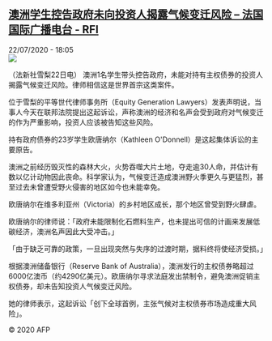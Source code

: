<!--1595436983000-->
[澳洲学生控告政府未向投资人揭露气候变迁风险 – 法国国际广播电台 - RFI](http://www.rfi.fr//cn/contenu/20200722-%E6%BE%B3%E6%B4%B2%E5%AD%A6%E7%94%9F%E6%8E%A7%E5%91%8A%E6%94%BF%E5%BA%9C%E6%9C%AA%E5%90%91%E6%8A%95%E8%B5%84%E4%BA%BA%E6%8F%AD%E9%9C%B2%E6%B0%94%E5%80%99%E5%8F%98%E8%BF%81%E9%A3%8E%E9%99%A9)
------

<div>22/07/2020 - 18:05</div><img src="https://s.rfi.fr/media/display/46f1453e-cc3b-11ea-bac4-005056bf87d6/w:310/p:16x9/int0001b.200723000502.jpg"><div class="t-content__body u-clearfix"><div class="m-interstitial"></div><p>（法新社雪梨22日电）    澳洲1名学生带头控告政府，未能对持有主权债券的投资人揭露气候变迁风险。律师相信这是世界首宗这类案件。</p><p>    位于雪梨的平等世代律师事务所（Equity Generation Lawyers）发表声明说，当事人今天在联邦法院提出这起诉讼，声称澳洲的经济和名声会受到政府对气候变迁的作为严重影响，投资人应该被告知这些风险。</p><p>    持有政府债券的23岁学生欧唐纳尔（Kathleen O'Donnell）是这起集体诉讼的主要原告。</p><p>    澳洲之前经历毁灭性的森林大火，火势吞噬大片土地，夺走逾30人命，并估计有数以亿计动物因此丧命。科学家认为，气候变迁造成澳洲野火季更久与更猛烈，甚至过去未曾遭受野火侵害的地区如今也未能幸免。</p><p>    欧唐纳尔在维多利亚州（Victoria）的乡村地区成长，那个地区曾受到野火肆虐。</p><p>    欧唐纳尔的律师说：「政府未能限制化石燃料生产，也未提出可信的计画来发展低碳经济，澳洲名声因此大受冲击。」</p><p>    「由于缺乏可靠的政策，一旦出现突然与失序的过渡时期，据料终将使经济受损。」</p><p>    根据澳洲储备银行（Reserve Bank of Australia），澳洲发行的主权债券略超过6000亿澳币（约4290亿美元）。欧唐纳尔寻求法庭发出禁制令，避免澳洲促销主权债券，却未告知投资人气候变迁风险。</p><p>    她的律师表示，这起诉讼「创下全球首例，主张气候对主权债券市场造成重大风险」。</p><p class="t-copyright">© 2020 AFP</p>        </div>
